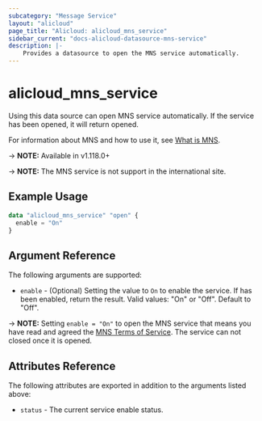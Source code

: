 ```yaml
---
subcategory: "Message Service"
layout: "alicloud"
page_title: "Alicloud: alicloud_mns_service"
sidebar_current: "docs-alicloud-datasource-mns-service"
description: |-
    Provides a datasource to open the MNS service automatically.
---
```


# alicloud\_mns\_service

Using this data source can open MNS service automatically. If the service has been opened, it will return opened.

For information about MNS and how to use it, see [What is MNS](https://www.alibabacloud.com/help/en/product/27412.htm).

-> **NOTE:** Available in v1.118.0+

-> **NOTE:** The MNS service is not support in the international site.

## Example Usage

```terraform
data "alicloud_mns_service" "open" {
  enable = "On"
}
```

## Argument Reference

The following arguments are supported:

* `enable` - (Optional) Setting the value to `On` to enable the service. If has been enabled, return the result. Valid values: "On" or "Off". Default to "Off".

-> **NOTE:** Setting `enable = "On"` to open the MNS service that means you have read and agreed the [MNS Terms of Service](https://help.aliyun.com/document_detail/27418.html). The service can not closed once it is opened.

## Attributes Reference

The following attributes are exported in addition to the arguments listed above:

* `status` - The current service enable status. 

